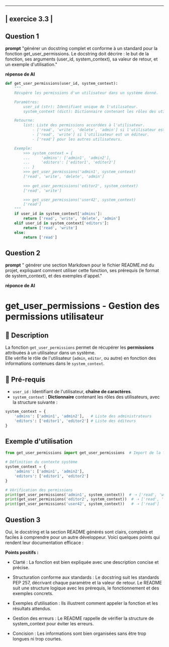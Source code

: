 --------------------------------
|     exercice 3.3             |
--------------------------------

## Question 1

**prompt**
"générer un docstring complet et conforme à un standard pour la fonction get_user_permissions. Le docstring doit décrire : le but de la fonction, ses arguments (user_id, system_context), sa valeur de retour, et un exemple d'utilisation."

**répense de AI**
```python
def get_user_permissions(user_id, system_context):
    """
    Récupère les permissions d'un utilisateur dans un système donné.

    Paramètres:
        user_id (str): Identifiant unique de l'utilisateur.
        system_context (dict): Dictionnaire contenant les rôles des utilisateurs, avec les clés 'admins' et 'editors'.

    Retourne:
        list: Liste des permissions accordées à l'utilisateur.
            - ['read', 'write', 'delete', 'admin'] si l'utilisateur est un administrateur.
            - ['read', 'write'] si l'utilisateur est un éditeur.
            - ['read'] pour les autres utilisateurs.

    Exemple:
        >>> system_context = {
        ...     'admins': ['admin1', 'admin2'],
        ...     'editors': ['editor1', 'editor2']
        ... }
        >>> get_user_permissions('admin1', system_context)
        ['read', 'write', 'delete', 'admin']
        
        >>> get_user_permissions('editor2', system_context)
        ['read', 'write']

        >>> get_user_permissions('user42', system_context)
        ['read']
    """
    if user_id in system_context['admins']:
        return ['read', 'write', 'delete', 'admin']
    elif user_id in system_context['editors']:
        return ['read', 'write']
    else:
        return ['read']
```

## Question 2

**prompt**
" générer une section Markdown pour le fichier README.md du projet, expliquant comment utiliser cette fonction, ses prérequis (le format de system_context), et des exemples d'appel."

**réponce de AI**
# get_user_permissions - Gestion des permissions utilisateur
## 📝 Description
La fonction `get_user_permissions` permet de récupérer les **permissions** attribuées à un utilisateur dans un système.  
Elle vérifie le rôle de l'utilisateur (`admin`, `editor`, ou autre) en fonction des informations contenues dans le `system_context`.  

## 📌 Pré-requis
- `user_id` : Identifiant de l'utilisateur, **chaîne de caractères**.
- `system_context` : **Dictionnaire** contenant les rôles des utilisateurs, avec la structure suivante :

```python
system_context = {
    'admins': ['admin1', 'admin2'],   # Liste des administrateurs
    'editors': ['editor1', 'editor2'] # Liste des éditeurs
}
```
## Exemple d'utilisation
```python
from get_user_permissions import get_user_permissions  # Import de la fonction

# Définition du contexte système
system_context = {
    'admins': ['admin1', 'admin2'],
    'editors': ['editor1', 'editor2']
}

# Vérification des permissions
print(get_user_permissions('admin1', system_context))  # ➝ ['read', 'write', 'delete', 'admin']
print(get_user_permissions('editor2', system_context))  # ➝ ['read', 'write']
print(get_user_permissions('user42', system_context))   # ➝ ['read']
```

## Question 3

Oui, le docstring et la section README générés sont clairs, complets et faciles à comprendre pour un autre développeur. Voici quelques points qui rendent leur documentation efficace :

**Points positifs :**

- Clarté : La fonction est bien expliquée avec une description concise et précise.

- Structuration conforme aux standards :
Le docstring suit les standards PEP 257, décrivant chaque paramètre et la valeur de retour.
Le README suit une structure logique avec les prérequis, le fonctionnement et des exemples concrets.

- Exemples d’utilisation : Ils illustrent comment appeler la fonction et les résultats attendus.

- Gestion des erreurs : Le README rappelle de vérifier la structure de system_context pour éviter les erreurs.

- Concision : Les informations sont bien organisées sans être trop longues ni trop courtes.